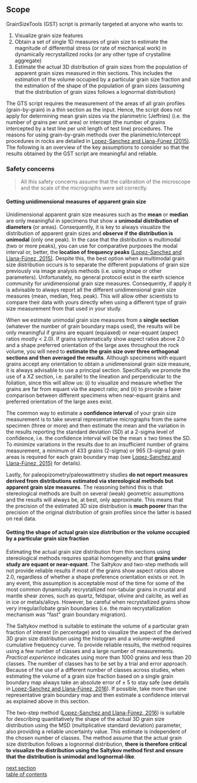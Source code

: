 Scope
-------------

GrainSizeTools (GST) script is primarily targeted at anyone who wants to:

1. Visualize grain size features
2. Obtain a set of single 1D measures of grain size to estimate the magnitude of differential stress (or rate of mechanical work) in dynamically recrystallized rocks (or any other type of crystalline aggregate)
3. Estimate the actual 3D distribution of grain sizes from the population of apparent grain sizes measured in thin sections. This includes the estimation of the volume occupied by a particular grain size fraction and the estimation of the shape of the population of grain sizes (assuming that the distribution of grain sizes follows a lognormal distribution)

The GTS script requires the measurement of the areas of all grain profiles (grain-by-grain) in a thin section as the input. Hence, the script does not apply for determining mean grain sizes via the planimetric (Jeffries) (i.e. the number of grains per unit area) or intercept (the number of grains intercepted by a test line per unit length of test line) procedures. The reasons for using grain-by-grain methods over the planimetric/intercept procedures in rocks are detailed in [Lopez-Sanchez and Llana-Fúnez (2015)](http://www.solid-earth.net/6/475/2015/). The following is an overview of the key assumptions to consider so that the results obtained by the GST script are meaningful and reliable.

### Safety concerns

> All this safety concerns assume that the calibration of the microscope and the scale of the micrographs were set correctly.

#### Getting unidimensional measures of apparent grain size

Unidimensional apparent grain size measures such as the **mean** or **median** are only meaningful in specimens that show a **unimodal distribution of diameters** (or areas). Consequently, it is key to always visualize the distribution of apparent grain sizes and **observe if the distribution is unimodal** (only one peak). In the case that the distribution is multimodal (two or more peaks), you can use for comparative purposes the modal interval or, better, the **location of frequency peaks** [(Lopez-Sanchez and Llana-Fúnez, 2015)](http://www.solid-earth.net/6/475/2015/). Despite this, the best option when a multimodal grain size distribution occurs is to separate the different populations of grain size previously via image analysis methods (i.e. using shape or other parameters). Unfortunately, no general protocol exist in the earth science community for unidimensional grain size measures. Consequently, if apply it is advisable to always report all the different unidimensional grain size measures (mean, median, freq. peak). This will allow other scientists to compare their data with yours directly when using a different type of grain size measurement from that used in your study.

When we estimate unimodal grain size measures from a **single section** (whatever the number of grain boundary maps used), the results will be only meaningful if grains are equant (equiaxed) or near-equant (aspect ratios mostly < 2.0). If grains systematically show aspect ratios above 2.0 and a shape preferred orientation of the large axes throughout the rock volume, you will need to **estimate the grain size over three orthogonal sections and then averaged the results**. Although specimens with equant grains accept any orientation to obtain a unidimensional grain size measure, it is always advisable to use a principal section. Specifically we promote the use of a XZ section, i.e. parallel to the lineation and perpendicular to the foliation, since this will allow us: (i) to visualize and measure whether the grains are far from equant via the aspect ratio; and (ii) to provide a fairer comparison between different specimens when near-equant grains and preferred orientation of the large axes exist.

The common way to estimate a **confidence interval** of your grain size measurement is to take several representative micrographs from the same specimen (three or more) and then estimate the mean and the variation in the results reporting the standard deviation (SD) at a 2-sigma level of confidence, i.e. the confidence interval will be the mean ± two times the SD. To minimize variations in the results due to an insufficient number of grains measurement, a minimum of 433 grains (2-sigma) or 965 (3-sigma) grain areas is required for each grain boundary map (see [Lopez-Sanchez and Llana-Fúnez, 2015)](http://www.solid-earth.net/6/475/2015/) for details).

Lastly, for paleopizometry/paleowattmetry studies **do not report measures derived from distributions estimated via stereological methods but apparent grain size measures**. The reasoning behind this is that stereological methods are built on several (weak) geometric assumptions and the results will always be, at best, only approximate. This means that the precision of the estimated 3D size distribution is **much poorer** than the precision of the original distribution of grain profiles since the latter is based on real data.

#### Getting the shape of actual grain size distribution or the volume occupied by a particular grain size fraction

Estimating the actual grain size distribution from thin sections using stereological methods requires spatial homogeneity and that **grains under study are equant or near-equant**. The Saltykov and two-step methods will not provide reliable results if most of the grains show aspect ratios above 2.0, regardless of whether a shape preference orientation exists or not. In any event, this assumption is acceptable most of the time for some of the most common dynamically recrystallized non-tabular grains in crustal and mantle shear zones, such as quartz, feldspar, olivine and calcite, as well as in ice or metals/alloys. However, be careful when recrystallized grains show very irregular/lobate grain boundaries (i.e. the main recrystallization mechanism was "fast" grain boundary migration).

The Saltykov method is suitable to estimate the volume of a particular grain fraction of interest (in percentage) and to visualize the aspect of the derived 3D grain size distribution using the histogram and a volume-weighted cumulative frequency curve. To provide reliable results, the method requires using a few number of classes and a large number of measurements. *Practical experience* indicates using more than 1000 grains and less than 20 classes. The number of classes has to be set by a trial and error approach. Because of the use of a different number of classes across studies, when estimating the volume of a grain size fraction based on a single grain boundary map always take an absolute error of ± 5 to stay safe (see details in [Lopez-Sanchez and Llana-Fúnez, 2016](http://www.sciencedirect.com/science/article/pii/S0191814116301778)). If possible, take more than one representative grain boundary map and then estimate a confidence interval as explained above in this section.

The two-step method ([Lopez-Sanchez and Llana-Fúnez, 2016](http://www.sciencedirect.com/science/article/pii/S0191814116301778)) is suitable for describing quantitatively the shape of the actual 3D grain size distribution using the MSD (multiplicative standard deviation) parameter, also providing a reliable uncertainty value. This estimate is independent of the chosen number of classes. The method assume that the actual grain size distribution follows a lognormal distribution, **there is therefore critical to visualize the distribution using the Saltykov method first and ensure that the distribution is unimodal and lognormal-like**.


[next section](https://github.com/marcoalopez/GrainSizeTools/blob/master/DOCS/brief_tutorial.md)  
[table of contents](https://github.com/marcoalopez/GrainSizeTools/blob/master/DOCS/tableOfContents.md)

